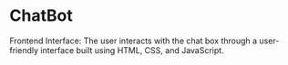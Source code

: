 # ChatBot
Frontend Interface: The user interacts with the chat box through a user-friendly interface built using HTML, CSS, and JavaScript.
